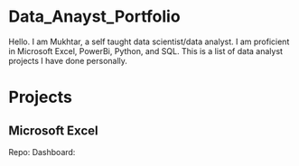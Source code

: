 # Data_Anayst_Portfolio
Hello. I am Mukhtar, a self taught data scientist/data analyst. I am proficient in Microsoft Excel, PowerBi, Python, and SQL.
This is a list of data analyst projects I have done personally.
# Projects
## Microsoft Excel
Repo:
Dashboard:

